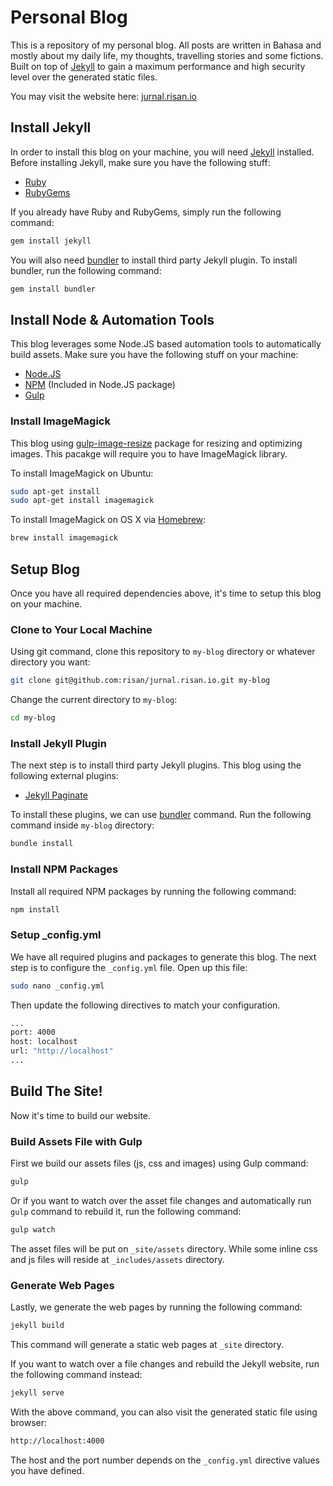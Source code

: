# Personal Blog

This is a repository of my personal blog. All posts are written in Bahasa and mostly about my daily life, my thoughts, travelling stories and some fictions. Built on top of [Jekyll](http://jekyllrb.com/) to gain a maximum performance and high security level over the generated static files.

You may visit the website here: [jurnal.risan.io](https://jurnal.risan.io)

## Install Jekyll

In order to install this blog on your machine, you will need [Jekyll](http://jekyllrb.com/) installed. Before installing Jekyll, make sure you have the following stuff:

- [Ruby](http://www.ruby-lang.org/en/downloads/)
- [RubyGems](http://rubygems.org/pages/download)

If you already have Ruby and RubyGems, simply run the following command:

```bash
gem install jekyll
```

You will also need [bundler](http://bundler.io/) to install third party Jekyll plugin. To install bundler, run the following command:

```bash
gem install bundler
```

## Install Node & Automation Tools

This blog leverages some Node.JS based automation tools to automatically build assets. Make sure you have the following stuff on your machine:

- [Node.JS](https://nodejs.org/en/download/)
- [NPM](https://www.npmjs.com/) (Included in Node.JS package)
- [Gulp](http://gulpjs.com/)

### Install ImageMagick

This blog using [gulp-image-resize](https://github.com/scalableminds/gulp-image-resize) package for resizing and optimizing images. This pacakge will require you to have ImageMagick library.

To install ImageMagick on Ubuntu:

```bash
sudo apt-get install
sudo apt-get install imagemagick
```

To install ImageMagick on OS X via [Homebrew](http://brew.sh/):

```bash
brew install imagemagick
```

## Setup Blog

Once you have all required dependencies above, it's time to setup this blog on your machine.

### Clone to Your Local Machine

Using git command, clone this repository to `my-blog` directory or whatever directory you want:

```bash
git clone git@github.com:risan/jurnal.risan.io.git my-blog
```

Change the current directory to `my-blog`:

```bash
cd my-blog
```

### Install Jekyll Plugin

The next step is to install third party Jekyll plugins. This blog using the following external plugins:

- [Jekyll Paginate](https://github.com/jekyll/jekyll-paginate)

To install these plugins, we can use [bundler](http://bundler.io/) command. Run the following command inside `my-blog` directory:

```bash
bundle install
```

### Install NPM Packages

Install all required NPM packages by running the following command:

```bash
npm install
```

### Setup _config.yml

We have all required plugins and packages to generate this blog. The next step is to configure the `_config.yml` file. Open up this file:

```bash
sudo nano _config.yml
```

Then update the following directives to match your configuration.

```bash
...
port: 4000
host: localhost
url: "http://localhost"
...
```

## Build The Site!

Now it's time to build our website.

### Build Assets File with Gulp

First we build our assets files (js, css and images) using Gulp command:

```bash
gulp
```

Or if you want to watch over the asset file changes and automatically run `gulp` command to rebuild it, run the following command:

```bash
gulp watch
```

The asset files will be put on `_site/assets` directory. While some inline css and js files will reside at `_includes/assets` directory.

### Generate Web Pages

Lastly, we generate the web pages by running the following command:

```bash
jekyll build
```

This command will generate a static web pages at `_site` directory.

If you want to watch over a file changes and rebuild the Jekyll website, run the following command instead:

```bash
jekyll serve
```

With the above command, you can also visit the generated static file using browser:

```bash
http://localhost:4000
```

The host and the port number depends on the `_config.yml` directive values you have defined.

